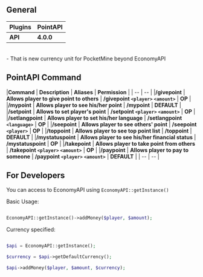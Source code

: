 ## General 
|**Plugins** | **PointAPI** |
| -- | -- |
|**API** | **4.0.0** |
<br>
- That is new currency unit for PocketMine beyond EconomyAPI 
<br>

## PointAPI Command
|**Command** | **Description** | **Aliases** | **Permission** |
| -- | -- |
|**/givepoint** | **Allows player to give point to others** | **/givepoint `<player>` `<amount>`** | **OP** |
|**/mypoint** | **Allows player to see his/her point** | **/mypoint** | **DEFAULT** |
|**/setpoint** | **Allows to set player's point** | **/setpoint `<player>` `<amount>`** | **OP** |
|**/setlangpoint** | **Allows player to set his/her language** | **/setlangpoint `<language>`** | **OP** |
|**/seepoint** | **Allows player to see others' point** | **/seepoint `<player>`** | **OP** |
|**/toppoint** | **Allows player to see top point list** | **/toppoint** | **DEFAULT** |
|**/mystatuspoint** | **Allows player to see his/her financial status** | **/mystatuspoint** | **OP** |
|**/takepoint** | **Allows player to take point from others** | **/takepoint `<player>` `<amount>`** | **OP** |
|**/paypoint** | **Allows player to pay to someone** | **/paypoint `<player>` `<amount>`** | **DEFAULT** |
| -- | -- |

## For Developers

You can access to EconomyAPI using `EconomyAPI::getInstance()`

Basic Usage:

```php

EconomyAPI::getInstance()->addMoney($player, $amount);

```

Currency specified:

```php

$api = EconomyAPI::getInstance();

$currency = $api->getDefaultCurrency();

$api->addMoney($player, $amount, $currency);

```
